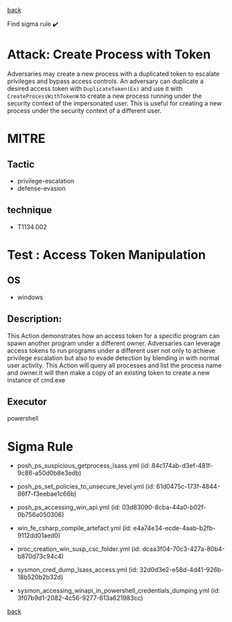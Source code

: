 
[back](../index.md)

Find sigma rule :heavy_check_mark: 

# Attack: Create Process with Token 

Adversaries may create a new process with a duplicated token to escalate privileges and bypass access controls. An adversary can duplicate a desired access token with <code>DuplicateToken(Ex)</code> and use it with <code>CreateProcessWithTokenW</code> to create a new process running under the security context of the impersonated user. This is useful for creating a new process under the security context of a different user.

# MITRE
## Tactic
  - privilege-escalation
  - defense-evasion


## technique
  - T1134.002


# Test : Access Token Manipulation
## OS
  - windows


## Description:
This Action demonstrates how an access token for a specific program can spawn another program under a different owner. 
Adversaries can leverage access tokens to run programs under a different user not only to achieve privilege escalation but also to evade detection by blending in with normal user activity. 
This Action will query all processes and list the process name and owner.It will then make a copy of an existing token to create a new instance of cmd.exe


## Executor
powershell

# Sigma Rule
 - posh_ps_suspicious_getprocess_lsass.yml (id: 84c174ab-d3ef-481f-9c86-a50d0b8e3edb)

 - posh_ps_set_policies_to_unsecure_level.yml (id: 61d0475c-173f-4844-86f7-f3eebae1c66b)

 - posh_ps_accessing_win_api.yml (id: 03d83090-8cba-44a0-b02f-0b756a050306)

 - win_fe_csharp_compile_artefact.yml (id: e4a74e34-ecde-4aab-b2fb-9112dd01aed0)

 - proc_creation_win_susp_csc_folder.yml (id: dcaa3f04-70c3-427a-80b4-b870d73c94c4)

 - sysmon_cred_dump_lsass_access.yml (id: 32d0d3e2-e58d-4d41-926b-18b520b2b32d)

 - sysmon_accessing_winapi_in_powershell_credentials_dumping.yml (id: 3f07b9d1-2082-4c56-9277-613a621983cc)



[back](../index.md)
